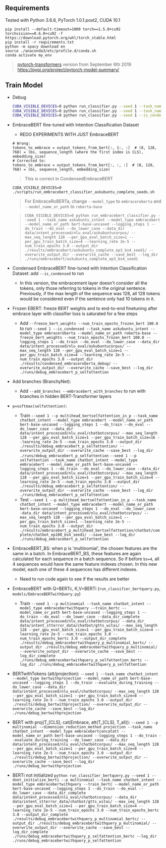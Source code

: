 ## Requirements
Tested with Python 3.6.8, PyTorch 1.0.1.post2, CUDA 10.1
```
pip install --default-timeout=1000 torch==1.5.0+cu92 torchvision==0.6.0+cu92 -f https://download.pytorch.org/whl/torch_stable.html
pip install -r requirements.txt
python -m spacy download en
source ./anaconda3/etc/profile.d/conda.sh
conda activate my_env
```
> [pytorch-transformers](https://github.com/huggingface/transformers) version from September 6th 2019
> https://pypi.org/project/pytorch-model-summary/

## Train Model
* Debug
    ```bash
    CUDA_VISIBLE_DEVICES=0 python run_classifier.py --seed 1 --task_name askubuntu_intent --model_type embracebert --model_name_or_path bert-base-uncased --logging_steps 1 --do_train --do_eval --do_lower_case --data_dir data/intent_processed/nlu_eval/askubuntucorpus/ --max_seq_length 128 --per_gpu_eval_batch_size=1 --per_gpu_train_batch_size=4 --learning_rate 2e-5 --num_train_epochs 3.0 --output_dir ./results/embracebert_debug_ep3_bs4_seed1/ --overwrite_output_dir --overwrite_cache --save_best --log_dir ./runs/embracebert_debug_ep3_bs4_seed1
    CUDA_VISIBLE_DEVICES=0 python run_classifier.py --seed 1 --task_name askubuntu_intent --model_type embraceroberta --model_name_or_path roberta-base --logging_steps 1 --do_train --do_eval --do_lower_case --data_dir data/intent_processed/nlu_eval/askubuntucorpus/ --max_seq_length 128 --per_gpu_eval_batch_size=1 --per_gpu_train_batch_size=4 --learning_rate 2e-5 --num_train_epochs 3.0 --output_dir ./results/embraceroberta_debug/ --overwrite_output_dir --overwrite_cache --save_best --log_dir ./runs/embraceroberta_debug
    CUDA_VISIBLE_DEVICES=0 python run_classifier.py --seed 1 --is_condensed --task_name askubuntu_intent --model_type embraceroberta --model_name_or_path roberta-base --logging_steps 1 --do_train --do_eval --do_lower_case --data_dir data/intent_processed/nlu_eval/askubuntucorpus/ --max_seq_length 128 --per_gpu_eval_batch_size=1 --per_gpu_train_batch_size=4 --learning_rate 2e-5 --num_train_epochs 3.0 --output_dir ./results/condensed_embraceroberta_debug/ --overwrite_output_dir --overwrite_cache --save_best --log_dir ./runs/condensed_embraceroberta_debug
    ```
* EmbraceBERT fine-tuned with Intention Classification Dataset
    * REDO EXPERIMENTS WITH JUST EmbraceBERT
    ```
    # Wrong:
    tokens_to_embrace = output_tokens_from_bert[:, 1:, :]  # (8, 128, 768) = (bs, sequence_length (where the first index is CLS), embedding_size)
    # Corrected to:
    tokens_to_embrace = output_tokens_from_bert[:, :, :]  # (8, 128, 768) = (bs, sequence_length, embedding_size)
    ```
    > This is correct in CondensedEmbraceBERT

    ```
    CUDA_VISIBLE_DEVICES=0 ./scripts/run_embracebert_classifier_askubuntu_complete_seeds.sh
    ```
    > For EmbraceRoBERTa, change `--model_type` to `embraceroberta` and `--model_name_or_path` to `roberta-base`

    > `CUDA_VISIBLE_DEVICES=0 python run_embracebert_classifier.py --seed 1 --task_name askubuntu_intent --model_type embracebert --model_name_or_path bert-base-uncased --logging_steps 1 --do_train --do_eval --do_lower_case --data_dir data/intent_processed/nlu_eval/askubuntucorpus/ --max_seq_length 128 --per_gpu_eval_batch_size=1 --per_gpu_train_batch_size=4 --learning_rate 2e-5 --num_train_epochs 3.0 --output_dir ./results/embracebert/askubuntu_complete_ep3_bs4_seed1/ --overwrite_output_dir --overwrite_cache --save_best --log_dir ./runs/embracebert/askubuntu_complete_ep3_bs4_seed1`

* Condensed EmbraceBERT fine-tuned with Intention Classification Dataset: add `--is_condensed` to run
    * In this version, the embracement layer doesn't consider all the tokens, only those referring to tokens in the original sentence. Previously, if the max length of the sequence was 128, all 128 tokens would be considered even if the sentence only had 10 tokens in it.
    
* Frozen EBERT: freeze BERT weights and to end-to-end finetuning after embrace layer with classifier loss is saturated for a few steps
    * Add `--freeze_bert_weights --num_train_epochs_frozen_bert 100.0` to run
    ```--seed 1 --is_condensed --task_name askubuntu_intent --model_type embraceroberta --model_name_or_path roberta-base --freeze_bert_weights --num_train_epochs_frozen_bert 100.0 --logging_steps 1 --do_train --do_eval --do_lower_case --data_dir data/intent_processed/nlu_eval/askubuntucorpus/ --max_seq_length 128 --per_gpu_eval_batch_size=1 --per_gpu_train_batch_size=4 --learning_rate 2e-5 --num_train_epochs 3.0 --output_dir ./results/condensed_embraceroberta_debug/ --overwrite_output_dir --overwrite_cache --save_best --log_dir ./runs/debug_embracebert_p_selfattention```

* Add branches (BranchyNet):
    * Add `--add_branches --embracebert_with_branches` to run with branches in hidden BERT-Transformer layers

* `p=softmax(selfattention)`:
    * Train
    ```--seed 1 --p multihead_bertselfattention_in_p --task_name chatbot_intent --model_type embracebert --model_name_or_path bert-base-uncased --logging_steps 1 --do_train --do_eval --do_lower_case --data_dir data/intent_processed/nlu_eval/chatbotcorpus/ --max_seq_length 128 --per_gpu_eval_batch_size=1 --per_gpu_train_batch_size=16 --learning_rate 2e-5 --num_train_epochs 3.0 --output_dir ./results/debug_embracebert_p_selfattention/ --overwrite_output_dir --overwrite_cache --save_best --log_dir ./runs/debug_embracebert_p_selfattention```
    ```--seed 1 --p selfattention --task_name chatbot_intent --model_type embracebert --model_name_or_path bert-base-uncased --logging_steps 1 --do_train --do_eval --do_lower_case --data_dir data/intent_processed/nlu_eval/chatbotcorpus/ --max_seq_length 128 --per_gpu_eval_batch_size=1 --per_gpu_train_batch_size=4 --learning_rate 2e-5 --num_train_epochs 3.0 --output_dir ./results/debug_embracebert_p_selfattention/ --overwrite_output_dir --overwrite_cache --save_best --log_dir ./runs/debug_embracebert_p_selfattention```
    * Test
    ```--seed 1 --p multihead_bertselfattention_in_p --task_name chatbot_intent --model_type embracebert --model_name_or_path bert-base-uncased --logging_steps 1 --do_eval --do_lower_case --data_dir data/intent_processed/nlu_eval/chatbotcorpus/ --max_seq_length 128 --per_gpu_eval_batch_size=1 --per_gpu_train_batch_size=1 --learning_rate 2e-5 --num_train_epochs 3.0 --output_dir ./results/embracebert_p_multihead_bertselfattention/chatbot/complete/chatbot_ep100_bs4_seed1/ --save_best --log_dir ./runs/debug_embracebert_p_selfattention```

* EmbraceBERT_BS: when p is 'multinomial', the chosen features are the same in a batch. In EmbraceBERT_BS, these features are again calculated for each sequence in a batch sequence. So if before `bs=4`, all 4 sequences would have the same feature indexes chosen. In this new model, each one of these 4 sequences has different indexes.
    * Need to run code again to see if the results are better

* EmbraceBERT with Q=BERTc, K,V=BERTi (`run_classifier_bertquery.py`, `models/EmbraceBERTwithQuery.py`)
    * Train
    ```--seed 1 --p multinomial --task_name chatbot_intent --model_type embracebertwithquery --train_bertc --model_name_or_path bert-base-uncased --logging_steps 1 --do_train --do_eval --do_lower_case --data_dir_complete data/intent_processed/nlu_eval/chatbotcorpus/ --data_dir data/intent_stterror_data/chatbot/gtts_witai/ --max_seq_length 128 --per_gpu_eval_batch_size=1 --per_gpu_train_batch_size=4 --learning_rate 2e-5 --num_train_epochs 3.0 --num_train_epochs_bertc 3.0 --output_dir_complete ./results/debug_embracebertwithquery_p_multinomial_bertc/ --output_dir ./results/debug_embracebertwithquery_p_multinomial/ --overwrite_output_dir --overwrite_cache --save_best --log_dir_complete ./runs/debug_embracebertwithquery_p_selfattention_bertc --log_dir ./runs/debug_embracebertwithquery_p_selfattention```

* BERTwithTokens (att/projection):
    ```--seed 1 --task_name chatbot_intent --model_type bertwithprojection --model_name_or_path bert-base-uncased --logging_steps 1 --do_train --evaluate_during_training --do_lower_case --data_dir data/intent_processed/nlu_eval/chatbotcorpus/ --max_seq_length 128 --per_gpu_eval_batch_size=1 --per_gpu_train_batch_size=8 --learning_rate 2e-5 --num_train_epochs 3.0 --output_dir ./results/debug_bertwithprojection/ --overwrite_output_dir --overwrite_cache --save_best --log_dir ./runs/debug_bertwithprojection```    

* BERT with proj(T_[CLS], cat(Embrace, att(T_[CLS], T_all)):
    ```--seed 1 --p multinomial --dimension_reduction_method projection --task_name chatbot_intent --model_type embracebertconcatatt --model_name_or_path bert-base-uncased --logging_steps 1 --do_train --evaluate_during_training --do_lower_case --data_dir data/intent_processed/nlu_eval/chatbotcorpus/ --max_seq_length 128 --per_gpu_eval_batch_size=1 --per_gpu_train_batch_size=8 --learning_rate 2e-5 --num_train_epochs 3.0 --output_dir ./results/debug_bertwithprojection/ --overwrite_output_dir --overwrite_cache --save_best --log_dir ./runs/debug_bertwithprojection```    

* BERTi not initialized
    ```python run_classifier_bertquery.py --seed 1 --dont_initialize_berti --p multinomial --task_name chatbot_intent --model_type embracebertwithquery --train_bertc --model_name_or_path bert-base-uncased --logging_steps 1 --do_train --do_eval --do_lower_case --data_dir_complete data/intent_processed/nlu_eval/chatbotcorpus/ --data_dir data/intent_stterror_data/chatbot/gtts_witai/ --max_seq_length 128 --per_gpu_eval_batch_size=1 --per_gpu_train_batch_size=4 --learning_rate 2e-5 --num_train_epochs 3.0 --num_train_epochs_bertc 3.0 --output_dir_complete ./results/debug_embracebertwithquery_p_multinomial_bertc/ --output_dir ./results/debug_embracebertwithquery_p_multinomial/ --overwrite_output_dir --overwrite_cache --save_best --log_dir_complete ./runs/debug_embracebertwithquery_p_selfattention_bertc --log_dir ./runs/debug_embracebertwithquery_p_selfattention```
